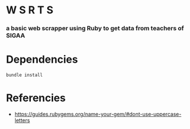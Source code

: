 # W S R T S
### a basic web scrapper using Ruby to get data from teachers of SIGAA

# Dependencies
`bundle install`

# Referencies
- https://guides.rubygems.org/name-your-gem/#dont-use-uppercase-letters